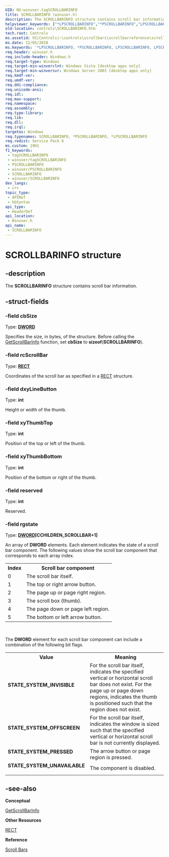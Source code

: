 ```yaml
---
UID: NS:winuser.tagSCROLLBARINFO
title: SCROLLBARINFO (winuser.h)
description: The SCROLLBARINFO structure contains scroll bar information.
helpviewer_keywords: ["*LPSCROLLBARINFO","*PSCROLLBARINFO","LPSCROLLBARINFO","LPSCROLLBARINFO structure pointer [Windows Controls]","PSCROLLBARINFO","PSCROLLBARINFO structure pointer [Windows Controls]","SCROLLBARINFO","SCROLLBARINFO structure [Windows Controls]","STATE_SYSTEM_INVISIBLE","STATE_SYSTEM_OFFSCREEN","STATE_SYSTEM_PRESSED","STATE_SYSTEM_UNAVAILABLE","_win32_SCROLLBARINFO_str","_win32_SCROLLBARINFO_str_cpp","controls.SCROLLBARINFO","controls._win32_SCROLLBARINFO_str","winuser/LPSCROLLBARINFO","winuser/PSCROLLBARINFO","winuser/SCROLLBARINFO"]
old-location: controls\SCROLLBARINFO.htm
tech.root: Controls
ms.assetid: VS|Controls|~\controls\scrollbars\scrollbarreference\scrollbarstructures\scrollbarinfo.htm
ms.date: 12/05/2018
ms.keywords: '*LPSCROLLBARINFO, *PSCROLLBARINFO, LPSCROLLBARINFO, LPSCROLLBARINFO structure pointer [Windows Controls], PSCROLLBARINFO, PSCROLLBARINFO structure pointer [Windows Controls], SCROLLBARINFO, SCROLLBARINFO structure [Windows Controls], STATE_SYSTEM_INVISIBLE, STATE_SYSTEM_OFFSCREEN, STATE_SYSTEM_PRESSED, STATE_SYSTEM_UNAVAILABLE, _win32_SCROLLBARINFO_str, _win32_SCROLLBARINFO_str_cpp, controls.SCROLLBARINFO, controls._win32_SCROLLBARINFO_str, winuser/LPSCROLLBARINFO, winuser/PSCROLLBARINFO, winuser/SCROLLBARINFO'
req.header: winuser.h
req.include-header: Windows.h
req.target-type: Windows
req.target-min-winverclnt: Windows Vista [desktop apps only]
req.target-min-winversvr: Windows Server 2003 [desktop apps only]
req.kmdf-ver: 
req.umdf-ver: 
req.ddi-compliance: 
req.unicode-ansi: 
req.idl: 
req.max-support: 
req.namespace: 
req.assembly: 
req.type-library: 
req.lib: 
req.dll: 
req.irql: 
targetos: Windows
req.typenames: SCROLLBARINFO, *PSCROLLBARINFO, *LPSCROLLBARINFO
req.redist: Service Pack 6
ms.custom: 19H1
f1_keywords:
 - tagSCROLLBARINFO
 - winuser/tagSCROLLBARINFO
 - PSCROLLBARINFO
 - winuser/PSCROLLBARINFO
 - SCROLLBARINFO
 - winuser/SCROLLBARINFO
dev_langs:
 - c++
topic_type:
 - APIRef
 - kbSyntax
api_type:
 - HeaderDef
api_location:
 - Winuser.h
api_name:
 - SCROLLBARINFO
---
```


# SCROLLBARINFO structure


## -description

The <b>SCROLLBARINFO</b> structure contains scroll bar information.

## -struct-fields

### -field cbSize

Type: <b><a href="/windows/desktop/WinProg/windows-data-types">DWORD</a></b>

Specifies the size, in bytes, of the structure. Before calling the <a href="/windows/desktop/api/winuser/nf-winuser-getscrollbarinfo">GetScrollBarInfo</a> function, set <b>cbSize</b> to <b>sizeof</b>(<b>SCROLLBARINFO</b>).

### -field rcScrollBar

Type: <b><a href="/windows/desktop/api/windef/ns-windef-rect">RECT</a></b>

Coordinates of the scroll bar as specified in a <a href="/windows/desktop/api/windef/ns-windef-rect">RECT</a> structure.

### -field dxyLineButton

Type: <b>int</b>

Height or width of the thumb.

### -field xyThumbTop

Type: <b>int</b>

Position of the top or left of the thumb.

### -field xyThumbBottom

Type: <b>int</b>

Position of the bottom or right of the thumb.

### -field reserved

Type: <b>int</b>

Reserved.

### -field rgstate

Type: <b><a href="/windows/desktop/WinProg/windows-data-types">DWORD</a>[CCHILDREN_SCROLLBAR+1]</b>

An array of <b>DWORD</b> elements. Each element indicates the state of a scroll bar component. The following values show the scroll bar component that corresponds to each array index.
					

<table class="clsStd">
<tr>
<th>Index</th>
<th>Scroll bar component</th>
</tr>
<tr>
<td>0</td>
<td>The scroll bar itself.</td>
</tr>
<tr>
<td>1</td>
<td>The top or right arrow button.</td>
</tr>
<tr>
<td>2</td>
<td>The page up or page right region.</td>
</tr>
<tr>
<td>3</td>
<td>The scroll box (thumb).</td>
</tr>
<tr>
<td>4</td>
<td>The page down or page left region.</td>
</tr>
<tr>
<td>5</td>
<td>The bottom or left arrow button.</td>
</tr>
</table>
 

The <b>DWORD</b> element for each scroll bar component can include a combination of the following bit flags.

<table>
<tr>
<th>Value</th>
<th>Meaning</th>
</tr>
<tr>
<td width="40%"><a id="STATE_SYSTEM_INVISIBLE"></a><a id="state_system_invisible"></a><dl>
<dt><b>STATE_SYSTEM_INVISIBLE</b></dt>
</dl>
</td>
<td width="60%">
For the scroll bar itself, indicates the specified vertical or horizontal scroll bar does not exist. For the page up or page down regions, indicates the thumb is positioned such that the region does not exist.

</td>
</tr>
<tr>
<td width="40%"><a id="STATE_SYSTEM_OFFSCREEN"></a><a id="state_system_offscreen"></a><dl>
<dt><b>STATE_SYSTEM_OFFSCREEN</b></dt>
</dl>
</td>
<td width="60%">
For the scroll bar itself, indicates the window is sized such that the specified vertical or horizontal scroll bar is not currently displayed.

</td>
</tr>
<tr>
<td width="40%"><a id="STATE_SYSTEM_PRESSED"></a><a id="state_system_pressed"></a><dl>
<dt><b>STATE_SYSTEM_PRESSED</b></dt>
</dl>
</td>
<td width="60%">
The arrow button or page region is pressed.

</td>
</tr>
<tr>
<td width="40%"><a id="STATE_SYSTEM_UNAVAILABLE"></a><a id="state_system_unavailable"></a><dl>
<dt><b>STATE_SYSTEM_UNAVAILABLE</b></dt>
</dl>
</td>
<td width="60%">
The component is disabled.

</td>
</tr>
</table>

## -see-also

<b>Conceptual</b>



<a href="/windows/desktop/api/winuser/nf-winuser-getscrollbarinfo">GetScrollBarInfo</a>



<b>Other Resources</b>



<a href="/windows/desktop/api/windef/ns-windef-rect">RECT</a>



<b>Reference</b>



<a href="/windows/desktop/Controls/scroll-bars">Scroll Bars</a>